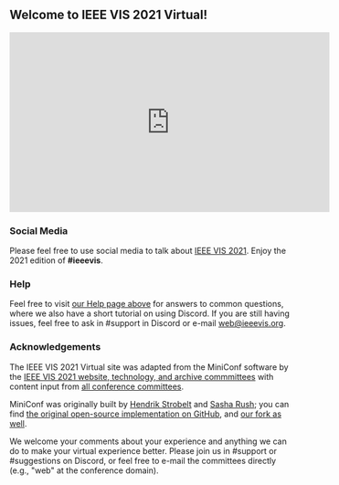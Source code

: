 ## Welcome to IEEE VIS 2021 Virtual!
<div class="embed-responsive embed-responsive-16by9 mb-4">
<iframe class="" width="560" height="315" src="https://www.youtube-nocookie.com/embed/TRVB7399ynY?rel=0" frameborder="0" allow="accelerometer; autoplay; clipboard-write; encrypted-media; gyroscope; picture-in-picture" allowfullscreen></iframe>
</div>

### Social Media

Please feel free to use social media to talk about [IEEE VIS 2021](http://ieeevis.org/year/2021/welcome).
Enjoy the 2021 edition of <strong>#ieeevis</strong>.

### Help

Feel free to visit [our Help page above](/help.html) for answers to common questions, where we also have a short tutorial on using Discord.  If you are still having issues, feel free to ask in #support in Discord or e-mail web@ieeevis.org.

### Acknowledgements

The IEEE VIS 2021 Virtual site was adapted from the MiniConf software by the [IEEE VIS 2021 website, technology, and archive commmittees](http://ieeevis.org/year/2021/info/committees/conference-committee) with content input from [all conference committees](http://ieeevis.org/year/2021/info/committees/conference-committee).

MiniConf was originally built by [Hendrik Strobelt](http://twitter.com/hen_str) and [Sasha Rush](http://twitter.com/srush_nlp); you can find [the original open-source implementation on GitHub](https://github.com/Mini-Conf/Mini-Conf), and [our fork as well](https://github.com/ieee-vgtc/vis-virtual-website).

We welcome your comments about your experience and anything we can do to make your virtual experience better.  Please join us in #support or #suggestions on Discord, or feel free to e-mail the committees directly (e.g., "web" at the conference domain).
